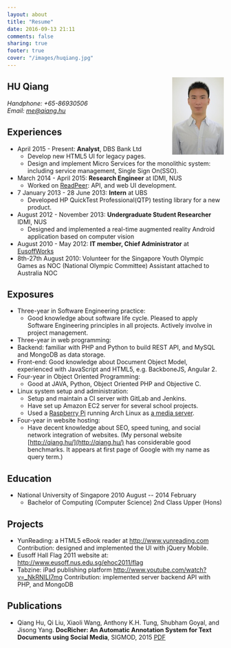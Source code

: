 ```yaml
---
layout: about
title: "Resume"
date: 2016-09-13 21:11
comments: false
sharing: true
footer: true
cover: "/images/huqiang.jpg"
---
```


## HU Qiang
<img src="/assets/img/huqiang.jpg" title="Profile picture of Qiang Hu" alt="This is Hu Qiang's profile picture in resume'" width="120" style="margin-top:-52px; float:right">  

_Handphone:  +65-86930506_  
_Email: <me@qiang.hu>_  

## Experiences  
* April 2015 - Present: **Analyst**, DBS Bank Ltd  
  * Develop new HTML5 UI for legacy pages.
  * Design and implement Micro Services for the monolithic system: including service management, Single Sign On(SSO).  
* March 2014 - April 2015: **Research Engineer** at IDMI, NUS  
  * Worked on [ReadPeer](http://readpeer.com): API, and web UI development.  
* 7 January 2013 - 28 June 2013: **Intern** at UBS  
	* Developed HP QuickTest Professional(QTP) testing library for a new product.
* August 2012 - November 2013: **Undergraduate Student Researcher** IDMI, NUS   
	* Designed and implemented a real-time augmented reality Android application based on computer vision
* August 2010 - May 2012: **IT member, Chief Administrator** at  [EusoffWorks](https://www.facebook.com/eusoffworks)  
* 8th-27th August 2010: Volunteer for the Singapore Youth Olympic Games as NOC (National Olympic Committee) Assistant attached to Australia NOC  

## Exposures  
*	Three-year in Software Engineering practice:  
	* Good knowledge about software life cycle. Pleased to apply Software Engineering principles in all projects. Actively involve in project management.
*	Three-year in web programming:  
  * Backend: familiar with PHP and Python to build REST API, and MySQL and MongoDB as data storage.  
  * Front-end: Good knowledge about Document Object Model, experienced with JavaScript and HTML5, e.g. BackboneJS, Angular 2.
*	Four-year in Object Oriented Programming:  
	* Good at JAVA, Python, Object Oriented PHP and Objective C.
* Linux system setup and administration:   
  * Setup and maintain a CI server with GitLab and Jenkins.
  * Have set up Amazon EC2 server for several school projects.  
  * Used a [Raspberry Pi]("http://www.raspberrypi.org") running Arch Linux as [a media server](http://qiang.hu/2013/03/life-of-pi-samba-server.html).
*	Four-year in website hosting:  
	* Have decent knowledge about SEO, speed tuning, and social network integration of websites. (My personal website [http://qiang.hu/](http://qiang.hu/) has considerable good benchmarks. It appears at first page of Google with my name as query term.)

## Education  
* National University of Singapore 2010 August -- 2014 February  
  * Bachelor of Computing (Computer Science) 2nd Class Upper (Hons)

## Projects  
* YunReading: a HTML5 eBook reader at <http://www.yunreading.com>
	Contribution: designed and implemented the UI with jQuery Mobile.  
* Eusoff Hall Flag 2011 website at: <http://www.eusoff.nus.edu.sg/ehoc2011/flag>
* Tabzine: iPad publishing platform <http://www.youtube.com/watch?v=_NkRNILI7mg>
	Contribution: implemented server backend API with PHP, and MongoDB  

## Publications  
* Qiang Hu, Qi Liu, Xiaoli Wang, Anthony K.H. Tung, Shubham Goyal, and Jisong Yang. __DocRicher: An Automatic Annotation System for Text Documents using Social Media__,  SIGMOD, 2015 [PDF](https://www.dropbox.com/s/edj30nfuxd1u5sg/docricher.pdf?dl=0)
